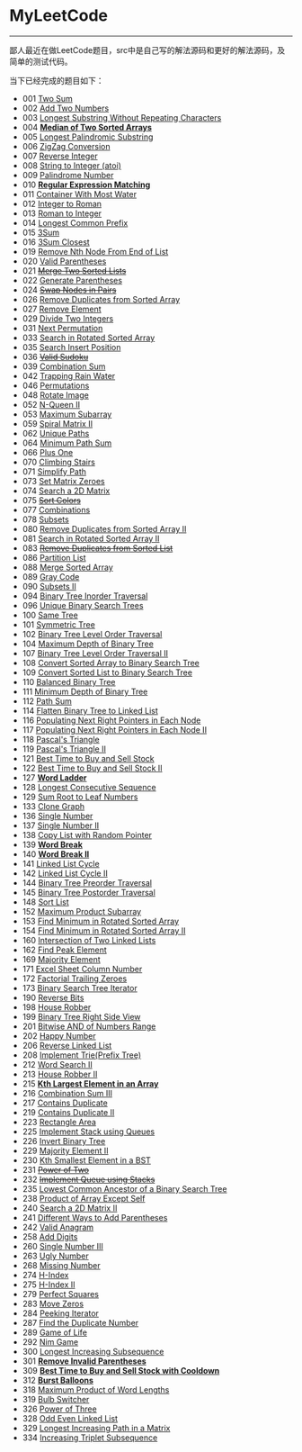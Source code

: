 # MyLeetCode

----

鄙人最近在做LeetCode题目，src中是自己写的解法源码和更好的解法源码，及简单的测试代码。

当下已经完成的题目如下：

* 001 [Two Sum](https://github.com/ChePeatio/MyLeetCode/tree/master/src/com/chepeatio/twoSum/TwoSum.java)
* 002 [Add Two Numbers](https://github.com/ChePeatio/MyLeetCode/tree/master/src/com/chepeatio/addTwoNumbers/AddTwoNumbers.java)
* 003 [Longest Substring Without Repeating Characters](https://github.com/ChePeatio/MyLeetCode/tree/master/src/com/chepeatio/longestSubstringWithoutRepeatingCharacters/LongestSubstringWithoutRepeatingCharacters.java)
* 004 [**Median of Two Sorted Arrays**](https://github.com/ChePeatio/MyLeetCode/tree/master/src/com/chepeatio/medianOfTwoSortedArrays/MedianOfTwoSortedArrays.java)
* 005 [Longest Palindromic Substring](https://github.com/ChePeatio/MyLeetCode/tree/master/src/com/chepeatio/longestPalindromicSubstring/LongestPalindromicSubstring.java)
* 006 [ZigZag Conversion](https://github.com/ChePeatio/MyLeetCode/tree/master/src/com/chepeatio/zigZagConversion/ZigZagConversion.java)
* 007 [Reverse Integer](https://github.com/ChePeatio/MyLeetCode/tree/master/src/com/chepeatio/reverseInteger/ReverseInteger.java)
* 008 [String to Integer (atoi)](https://github.com/ChePeatio/MyLeetCode/tree/master/src/com/chepeatio/stringToInteger/StringToInteger.java)
* 009 [Palindrome Number](https://github.com/ChePeatio/MyLeetCode/tree/master/src/com/chepeatio/palindromeNumber/PalindromeNumber.java)
* 010 [**Regular Expression Matching**](https://github.com/ChePeatio/MyLeetCode/tree/master/src/com/chepeatio/regularExpressionMatching/RegularExpressionMatching.java)
* 011 [Container With Most Water](https://github.com/ChePeatio/MyLeetCode/tree/master/src/com/chepeatio/containerWithMostWater/ContainerWithMostWater.java)
* 012 [Integer to Roman](https://github.com/ChePeatio/MyLeetCode/tree/master/src/com/chepeatio/integerToRoman/IntegerToRoman.java)
* 013 [Roman to Integer](https://github.com/ChePeatio/MyLeetCode/tree/master/src/com/chepeatio/romanToInteger/RomanToInteger.java)
* 014 [Longest Common Prefix](https://github.com/ChePeatio/MyLeetCode/tree/master/src/com/chepeatio/longestCommonPrefix/LongestCommonPrefix.java)
* 015 [3Sum](https://github.com/ChePeatio/MyLeetCode/tree/master/src/com/chepeatio/threeSum/ThreeSum.java)
* 016 [3Sum Closest](https://github.com/ChePeatio/MyLeetCode/tree/master/src/com/chepeatio/threeSumClosest/ThreeSumClosest.java)
* 019 [Remove Nth Node From End of List](https://github.com/ChePeatio/MyLeetCode/tree/master/src/com/chepeatio/removeNthNodeFromEndOfList/RemoveNthNodeFromEndOfList.java)
* 020 [Valid Parentheses](https://github.com/ChePeatio/MyLeetCode/tree/master/src/com/chepeatio/validParentheses/ValidParentheses.java)
* 021 [~~Merge Two Sorted Lists~~](https://github.com/ChePeatio/MyLeetCode/tree/master/src/com/chepeatio/mergeTwoSortedLists/MergeTwoSortedLists.java)
* 022 [Generate Parentheses](https://github.com/ChePeatio/MyLeetCode/tree/master/src/com/chepeatio/generateParentheses/GenerateParentheses.java)
* 024 [~~Swap Nodes in Pairs~~](https://github.com/ChePeatio/MyLeetCode/tree/master/src/com/chepeatio/swapNodesInPairs/SwapNodesInPairs.java)
* 026 [Remove Duplicates from Sorted Array](https://github.com/ChePeatio/MyLeetCode/tree/master/src/com/chepeatio/removeDuplicatesFromSortedArray/RemoveDuplicatesFromSortedArray.java)
* 027 [Remove Element](https://github.com/ChePeatio/MyLeetCode/tree/master/src/com/chepeatio/removeElement/RemoveElement.java)
* 029 [Divide Two Integers](https://github.com/ChePeatio/MyLeetCode/tree/master/src/com/chepeatio/divideTwoIntegers/DivideTwoIntegers.java)
* 031 [Next Permutation](https://github.com/ChePeatio/MyLeetCode/tree/master/src/com/chepeatio/nextPermutation/NextPermutation.java)
* 033 [Search in Rotated Sorted Array](https://github.com/ChePeatio/MyLeetCode/tree/master/src/com/chepeatio/searchInRotatedSortedArray/SearchInRotatedSortedArray.java)
* 035 [Search Insert Position](https://github.com/ChePeatio/MyLeetCode/tree/master/src/com/chepeatio/searchInsertPosition/SearchInsertPosition.java)
* 036 [~~Valid Sudoku~~](https://github.com/ChePeatio/MyLeetCode/tree/master/src/com/chepeatio/validSudoku/ValidSudoku.java)
* 039 [Combination Sum](https://github.com/ChePeatio/MyLeetCode/tree/master/src/com/chepeatio/combinationSum/CombinationSum.java)
* 042 [Trapping Rain Water](https://github.com/ChePeatio/MyLeetCode/tree/master/src/com/chepeatio/trappingRainWater/TrappingRainWater.java)
* 046 [Permutations](https://github.com/ChePeatio/MyLeetCode/tree/master/src/com/chepeatio/permutations/Permutations.java)
* 048 [Rotate Image](https://github.com/ChePeatio/MyLeetCode/tree/master/src/com/chepeatio/rotateImage/RotateImage.java)
* 052 [N-Queen II](https://github.com/ChePeatio/MyLeetCode/tree/master/src/com/chepeatio/n_Queens/N_Queens_II.java)
* 053 [Maximum Subarray](https://github.com/ChePeatio/MyLeetCode/tree/master/src/com/chepeatio/maximumSubarray/MaximumSubarray.java)
* 059 [Spiral Matrix II](https://github.com/ChePeatio/MyLeetCode/tree/master/src/com/chepeatio/spiralMatrix/SpiralMatrixII.java)
* 062 [Unique Paths](https://github.com/ChePeatio/MyLeetCode/tree/master/src/com/chepeatio/uniquePaths/UniquePaths.java)
* 064 [Minimum Path Sum](https://github.com/ChePeatio/MyLeetCode/tree/master/src/com/chepeatio/minimumPathSum/MinimumPathSum.java)
* 066 [Plus One](https://github.com/ChePeatio/MyLeetCode/tree/master/src/com/chepeatio/plusOne/PlusOne.java)
* 070 [Climbing Stairs](https://github.com/ChePeatio/MyLeetCode/tree/master/src/com/chepeatio/climbingStairs/ClimbingStairs.java)
* 071 [Simplify Path](https://github.com/ChePeatio/MyLeetCode/tree/master/src/com/chepeatio/simplifyPath/SimplifyPath.java)
* 073 [Set Matrix Zeroes](https://github.com/ChePeatio/MyLeetCode/tree/master/src/com/chepeatio/setMatrixZeroes/SetMatrixZeroes.java)
* 074 [Search a 2D Matrix](https://github.com/ChePeatio/MyLeetCode/tree/master/src/com/chepeatio/searchA2DMatrix/SearchA2DMatrix.java)
* 075 [~~Sort Colors~~](https://github.com/ChePeatio/MyLeetCode/tree/master/src/com/chepeatio/sortColors/SortColors.java)
* 077 [Combinations](https://github.com/ChePeatio/MyLeetCode/tree/master/src/com/chepeatio/combinations/Combinations.java)
* 078 [Subsets](https://github.com/ChePeatio/MyLeetCode/tree/master/src/com/chepeatio/subsets/Subsets.java)
* 080 [Remove Duplicates from Sorted Array II](https://github.com/ChePeatio/MyLeetCode/tree/master/src/com/chepeatio/removeDuplicatesFromSortedArray/RemoveDuplicatesFromSortedArrayII.java)
* 081 [Search in Rotated Sorted Array II](https://github.com/ChePeatio/MyLeetCode/tree/master/src/com/chepeatio/searchInRotatedSortedArray/SearchInRotatedSortedArrayII.java)
* 083 [~~Remove Duplicates from Sorted List~~](https://github.com/ChePeatio/MyLeetCode/tree/master/src/com/chepeatio/removeDuplicatesFromSortedList/RemoveDuplicatesFromSortedList.java)
* 086 [Partition List](https://github.com/ChePeatio/MyLeetCode/tree/master/src/com/chepeatio/partitionList/PartitionList.java)
* 088 [Merge Sorted Array](https://github.com/ChePeatio/MyLeetCode/tree/master/src/com/chepeatio/mergeSortedArray/MergeSortedArray.java)
* 089 [Gray Code](https://github.com/ChePeatio/MyLeetCode/tree/master/src/com/chepeatio/grayCode/GrayCode.java)
* 090 [Subsets II](https://github.com/ChePeatio/MyLeetCode/tree/master/src/com/chepeatio/subsets/SubsetsII.java)
* 094 [Binary Tree Inorder Traversal](https://github.com/ChePeatio/MyLeetCode/tree/master/src/com/chepeatio/binaryTreeInorderTraversal/BinaryTreeInorderTraversal.java)
* 096 [Unique Binary Search Trees](https://github.com/ChePeatio/MyLeetCode/tree/master/src/com/chepeatio/uniqueBinarySearchTrees/UniqueBinarySearchTrees.java)
* 100 [Same Tree](https://github.com/ChePeatio/MyLeetCode/tree/master/src/com/chepeatio/sameTree/SameTree.java)
* 101 [Symmetric Tree](https://github.com/ChePeatio/MyLeetCode/tree/master/src/com/chepeatio/symmetricTree/SymmetricTree.java)
* 102 [Binary Tree Level Order Traversal](https://github.com/ChePeatio/MyLeetCode/tree/master/src/com/chepeatio/binaryTreeLevelOrderTraversal/BinaryTreeLevelOrderTraversal.java)
* 104 [Maximum Depth of Binary Tree](https://github.com/ChePeatio/MyLeetCode/tree/master/src/com/chepeatio/maximumDepthOfBinaryTree/MaximumDepthOfBinaryTree.java)
* 107 [Binary Tree Level Order Traversal II](https://github.com/ChePeatio/MyLeetCode/tree/master/src/com/chepeatio/binaryTreeLevelOrderTraversal/BinaryTreeLevelOrderTraversalII.java)
* 108 [Convert Sorted Array to Binary Search Tree](https://github.com/ChePeatio/MyLeetCode/tree/master/src/com/chepeatio/convertSortedArrayToBinarySearchTree/ConvertSortedArrayToBinarySearchTree.java)
* 109 [Convert Sorted List to Binary Search Tree](https://github.com/ChePeatio/MyLeetCode/tree/master/src/com/chepeatio/convertSortedListToBinarySearchTree/ConvertSortedListToBinarySearchTree.java)
* 110 [Balanced Binary Tree](https://github.com/ChePeatio/MyLeetCode/tree/master/src/com/chepeatio/balancedBinaryTree/BalancedBinaryTree.java)
* 111 [Minimum Depth of Binary Tree](https://github.com/ChePeatio/MyLeetCode/tree/master/src/com/chepeatio/minimumDepthOfBinaryTree/MinimumDepthOfBinaryTree.java)
* 112 [Path Sum](https://github.com/ChePeatio/MyLeetCode/tree/master/src/com/chepeatio/pathSum/PathSum.java)
* 114 [Flatten Binary Tree to Linked List](https://github.com/ChePeatio/MyLeetCode/tree/master/src/com/chepeatio/flattenBinaryTreeToLinkedList/FlattenBinaryTreeToLinkedList.java)
* 116 [Populating Next Right Pointers in Each Node](https://github.com/ChePeatio/MyLeetCode/tree/master/src/com/chepeatio/populatingNextRightPointersInEachNode/PopulatingNextRightPointersInEachNode.java)
* 117 [Populating Next Right Pointers in Each Node II](https://github.com/ChePeatio/MyLeetCode/tree/master/src/com/chepeatio/populatingNextRightPointersInEachNode/PopulatingNextRightPointersInEachNodeII.java)
* 118 [Pascal's Triangle](https://github.com/ChePeatio/MyLeetCode/tree/master/src/com/chepeatio/pascalTriangle/PascalTriangle.java)
* 119 [Pascal's Triangle II](https://github.com/ChePeatio/MyLeetCode/tree/master/src/com/chepeatio/pascalTriangle/PascalTriangleII.java)
* 121 [Best Time to Buy and Sell Stock](https://github.com/ChePeatio/MyLeetCode/tree/master/src/com/chepeatio/bestTimeToBuyAndSellStock/BestTimeToBuyAndSellStock.java)
* 122 [Best Time to Buy and Sell Stock II](https://github.com/ChePeatio/MyLeetCode/tree/master/src/com/chepeatio/bestTimeToBuyAndSellStock/BestTimeToBuyAndSellStockII.java)
* 127 [**Word Ladder**](https://github.com/ChePeatio/MyLeetCode/tree/master/src/com/chepeatio/wordLadder/WordLadder.java)
* 128 [Longest Consecutive Sequence](https://github.com/ChePeatio/MyLeetCode/tree/master/src/com/chepeatio/longestConsecutiveSequence/LongestConsecutiveSequence.java)
* 129 [Sum Root to Leaf Numbers](https://github.com/ChePeatio/MyLeetCode/tree/master/src/com/chepeatio/sumRootToLeafNumbers/SumRootToLeafNumbers.java)
* 133 [Clone Graph](https://github.com/ChePeatio/MyLeetCode/tree/master/src/com/chepeatio/cloneGraph/CloneGraph.java)
* 136 [Single Number](https://github.com/ChePeatio/MyLeetCode/tree/master/src/com/chepeatio/singleNumber/SingleNumber.java)
* 137 [Single Number II](https://github.com/ChePeatio/MyLeetCode/tree/master/src/com/chepeatio/singleNumber/SingleNumberII.java)
* 138 [Copy List with Random Pointer](https://github.com/ChePeatio/MyLeetCode/tree/master/src/com/chepeatio/copyListWithRandomPointer/CopyListWithRandomPointer.java)
* 139 [**Word Break**](https://github.com/ChePeatio/MyLeetCode/tree/master/src/com/chepeatio/wordBreak/WordBreak.java)
* 140 [**Word Break II**](https://github.com/ChePeatio/MyLeetCode/tree/master/src/com/chepeatio/wordBreakII/WordBreakII.java)
* 141 [Linked List Cycle](https://github.com/ChePeatio/MyLeetCode/tree/master/src/com/chepeatio/linkedListCycle/LinkedListCycle.java)
* 142 [Linked List Cycle II](https://github.com/ChePeatio/MyLeetCode/tree/master/src/com/chepeatio/linkedListCycle/LinkedListCycleII.java)
* 144 [Binary Tree Preorder Traversal](https://github.com/ChePeatio/MyLeetCode/tree/master/src/com/chepeatio/binaryTreePreorderTraversal/BinaryTreePreorderTraversal.java)
* 145 [Binary Tree Postorder Traversal](https://github.com/ChePeatio/MyLeetCode/tree/master/src/com/chepeatio/binaryTreePostorderTraversal/BinaryTreePostorderTraversal.java)
* 148 [Sort List](https://github.com/ChePeatio/MyLeetCode/tree/master/src/com/chepeatio/sortList/SortList.java)
* 152 [Maximum Product Subarray](https://github.com/ChePeatio/MyLeetCode/tree/master/src/com/chepeatio/maximumProductSubarray/MaximumProductSubarray.java)
* 153 [Find Minimum in Rotated Sorted Array](https://github.com/ChePeatio/MyLeetCode/tree/master/src/com/chepeatio/findMinimumInRotatedSortedArray/FindMinimumInRotatedSortedArray.java)
* 154 [Find Minimum in Rotated Sorted Array II](https://github.com/ChePeatio/MyLeetCode/tree/master/src/com/chepeatio/findMinimumInRotatedSortedArray/FindMinimumInRotatedSortedArrayII.java)
* 160 [Intersection of Two Linked Lists](https://github.com/ChePeatio/MyLeetCode/tree/master/src/com/chepeatio/intersectionOfTwoLinkedLists/IntersectionOfTwoLinkedLists.java)
* 162 [Find Peak Element](https://github.com/ChePeatio/MyLeetCode/tree/master/src/com/chepeatio/findPeakElement/FindPeakElement.java)
* 169 [Majority Element](https://github.com/ChePeatio/MyLeetCode/tree/master/src/com/chepeatio/majorityElement/MajorityElement.java)
* 171 [Excel Sheet Column Number](https://github.com/ChePeatio/MyLeetCode/tree/master/src/com/chepeatio/excelSheetColumnNumber/ExcelSheetColumnNumber.java)
* 172 [Factorial Trailing Zeroes](https://github.com/ChePeatio/MyLeetCode/tree/master/src/com/chepeatio/factorialTrailingZeroes/FactorialTrailingZeroes.java)
* 173 [Binary Search Tree Iterator](https://github.com/ChePeatio/MyLeetCode/tree/master/src/com/chepeatio/binarySearchTreeIterator/BinarySearchTreeIterator.java)
* 190 [Reverse Bits](https://github.com/ChePeatio/MyLeetCode/tree/master/src/com/chepeatio/reverseBits/ReverseBits.java)
* 198 [House Robber](https://github.com/ChePeatio/MyLeetCode/tree/master/src/com/chepeatio/houseRobber/HouseRobber.java)
* 199 [Binary Tree Right Side View](https://github.com/ChePeatio/MyLeetCode/tree/master/src/com/chepeatio/binaryTreeRightSideView/BinaryTreeRightSideView.java)
* 201 [Bitwise AND of Numbers Range](https://github.com/ChePeatio/MyLeetCode/tree/master/src/com/chepeatio/bitwiseANDofNumbersRange/BitwiseANDofNumbersRange.java)
* 202 [Happy Number](https://github.com/ChePeatio/MyLeetCode/tree/master/src/com/chepeatio/happyNumber/HappyNumber.java)
* 206 [Reverse Linked List](https://github.com/ChePeatio/MyLeetCode/tree/master/src/com/chepeatio/reverseLinkedList/ReverseLinkedList.java)
* 208 [Implement Trie(Prefix Tree)](https://github.com/ChePeatio/MyLeetCode/tree/master/src/com/chepeatio/implementTrie/ImplementTrie.java)
* 212 [Word Search II](https://github.com/ChePeatio/MyLeetCode/tree/master/src/com/chepeatio/wordSearch/WordSearchII.java)
* 213 [House Robber II](https://github.com/ChePeatio/MyLeetCode/tree/master/src/com/chepeatio/houseRobber/HouseRobberII.java)
* 215 [**Kth Largest Element in an Array**](https://github.com/ChePeatio/MyLeetCode/tree/master/src/com/chepeatio/kthLargestElementInAnArray/KthLargestElementInAnArray.java)
* 216 [Combination Sum III](https://github.com/ChePeatio/MyLeetCode/tree/master/src/com/chepeatio/combinationSum/CombinationSumIII.java)
* 217 [Contains Duplicate](https://github.com/ChePeatio/MyLeetCode/tree/master/src/com/chepeatio/containsDuplicate/ContainsDuplicate.java)
* 219 [Contains Duplicate II](https://github.com/ChePeatio/MyLeetCode/tree/master/src/com/chepeatio/containsDuplicate/ContainsDuplicateII.java)
* 223 [Rectangle Area](https://github.com/ChePeatio/MyLeetCode/tree/master/src/com/chepeatio/rectangleArea/RectangleArea.java)
* 225 [Implement Stack using Queues](https://github.com/ChePeatio/MyLeetCode/tree/master/src/com/chepeatio/implementStackUsingQueues/ImplementStackUsingQueues.java)
* 226 [Invert Binary Tree](https://github.com/ChePeatio/MyLeetCode/tree/master/src/com/chepeatio/invertBinaryTree/InvertBinaryTree.java)
* 229 [Majority Element II](https://github.com/ChePeatio/MyLeetCode/tree/master/src/com/chepeatio/majorityElement/MajorityElementII.java)
* 230 [Kth Smallest Element in a BST](https://github.com/ChePeatio/MyLeetCode/blob/master/src/com/chepeatio/kthSmallestElementInaBST/KthSmallestElementInaBST.java)
* 231 [~~Power of Two~~](https://github.com/ChePeatio/MyLeetCode/tree/master/src/com/chepeatio/powerOfTwo/PowerOfTwo.java)
* 232 [~~Implement Queue using Stacks~~](https://github.com/ChePeatio/MyLeetCode/tree/master/src/com/chepeatio/implementQueueUsingStacks/ImplementQueueUsingStacks.java)
* 235 [Lowest Common Ancestor of a Binary Search Tree](https://github.com/ChePeatio/MyLeetCode/tree/master/src/com/chepeatio/lowestCommonAncestorOfaBinarySearchTree/LowestCommonAncestorOfaBinarySearchTree.java)
* 238 [Product of Array Except Self](https://github.com/ChePeatio/MyLeetCode/tree/master/src/com/chepeatio/productOfArrayExceptSelf/ProductOfArrayExceptSelf.java)
* 240 [Search a 2D Matrix II](https://github.com/ChePeatio/MyLeetCode/tree/master/src/com/chepeatio/searchA2DMatrix/SearchA2DMatrixII.java)
* 241 [Different Ways to Add Parentheses](https://github.com/ChePeatio/MyLeetCode/tree/master/src/com/chepeatio/differentWaysToAddParentheses/DifferentWaysToAddParentheses.java)
* 242 [Valid Anagram](https://github.com/ChePeatio/MyLeetCode/tree/master/src/com/chepeatio/validAnagram/ValidAnagram.java)
* 258 [Add Digits](https://github.com/ChePeatio/MyLeetCode/blob/master/src/com/chepeatio/addDigits/AddDigits.java)
* 260 [Single Number III](https://github.com/ChePeatio/MyLeetCode/tree/master/src/com/chepeatio/singleNumber/SingleNumberIII.java)
* 263 [Ugly Number](https://github.com/ChePeatio/MyLeetCode/tree/master/src/com/chepeatio/uglyNumber/UglyNumber.java)
* 268 [Missing Number](https://github.com/ChePeatio/MyLeetCode/tree/master/src/com/chepeatio/missingNumber/MissingNumber.java)
* 274 [H-Index](https://github.com/ChePeatio/MyLeetCode/tree/master/src/com/chepeatio/h_Index/H_Index.java)
* 275 [H-Index II](https://github.com/ChePeatio/MyLeetCode/tree/master/src/com/chepeatio/h_Index/H_IndexII.java)
* 279 [Perfect Squares](https://github.com/ChePeatio/MyLeetCode/tree/master/src/com/chepeatio/perfectSquares/PerfectSquares.java)
* 283 [Move Zeros](https://github.com/ChePeatio/MyLeetCode/tree/master/src/com/chepeatio/moveZeros/MoveZeros.java)
* 284 [Peeking Iterator](https://github.com/ChePeatio/MyLeetCode/tree/master/src/com/chepeatio/peekingIterator/PeekingIterator.java)
* 287 [Find the Duplicate Number](https://github.com/ChePeatio/MyLeetCode/tree/master/src/com/chepeatio/findTheDuplicateNumber/FindTheDuplicateNumber.java)
* 289 [Game of Life](https://github.com/ChePeatio/MyLeetCode/tree/master/src/com/chepeatio/gameOfLife/GameOfLife.java)
* 292 [Nim Game](https://github.com/ChePeatio/MyLeetCode/tree/master/src/com/chepeatio/nimGame/NimGame.java)
* 300 [Longest Increasing Subsequence](https://github.com/ChePeatio/MyLeetCode/tree/master/src/com/chepeatio/longestIncreasingSubsequence/LongestIncreasingSubsequence.java)
* 301 [**Remove Invalid Parentheses**](https://github.com/ChePeatio/MyLeetCode/tree/master/src/com/chepeatio/removeInvalidParentheses/RemoveInvalidParentheses.java)
* 309 [**Best Time to Buy and Sell Stock with Cooldown**](https://github.com/ChePeatio/MyLeetCode/tree/master/src/com/chepeatio/bestTimeToBuyAndSellStockWithCooldown/BestTimeToBuyAndSellStockWithCooldown.java)
* 312 [**Burst Balloons**](https://github.com/ChePeatio/MyLeetCode/tree/master/src/com/chepeatio/burstBalloons/BurstBalloons.java)
* 318 [Maximum Product of Word Lengths](https://github.com/ChePeatio/MyLeetCode/tree/master/src/com/chepeatio/maximumProductOfWordLengths/MaximumProductOfWordLengths.java)
* 319 [Bulb Switcher](https://github.com/ChePeatio/MyLeetCode/tree/master/src/com/chepeatio/bulbSwitcher/BulbSwitcher.java)
* 326 [Power of Three](https://github.com/ChePeatio/MyLeetCode/tree/master/src/com/chepeatio/powerOfThree/PowerOfThree.java)
* 328 [Odd Even Linked List](https://github.com/ChePeatio/MyLeetCode/tree/master/src/com/chepeatio/oddEvenLinkedList/OddEvenLinkedList.java)
* 329 [Longest Increasing Path in a Matrix](https://github.com/ChePeatio/MyLeetCode/tree/master/src/com/chepeatio/longestIncreasingPathInAMatrix/LongestIncreasingPathInAMatrix.java)
* 334 [Increasing Triplet Subsequence](https://github.com/ChePeatio/MyLeetCode/tree/master/src/com/chepeatio/increasingTripletSubsequence/IncreasingTripletSubsequence.java)